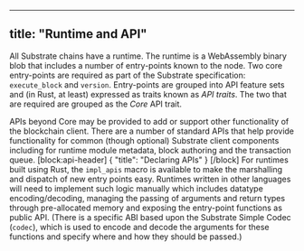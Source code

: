 <!--
Copyright 2019 Parity Technologies

Licensed under the Apache License, Version 2.0 (the "License");
you may not use this file except in compliance with the License.
You may obtain a copy of the License at

    http://www.apache.org/licenses/LICENSE-2.0

Unless required by applicable law or agreed to in writing, software
distributed under the License is distributed on an "AS IS" BASIS,
WITHOUT WARRANTIES OR CONDITIONS OF ANY KIND, either express or implied.
See the License for the specific language governing permissions and
limitations under the License.
-->

---
title: "Runtime and API"
---
All Substrate chains have a runtime. The runtime is a WebAssembly binary blob that includes a number of entry-points known to the node. Two core entry-points are required as part of the Substrate specification: `execute_block` and `version`. Entry-points are grouped into API feature sets and (in Rust, at least) expressed as traits known as *API traits*. The two that are required are grouped as the *Core* API trait.

APIs beyond Core may be provided to add or support other functionality of the blockchain client. There are a number of standard APIs that help provide functionality for common (though optional) Substrate client components including for runtime module metadata, block authoring and the transaction queue.
[block:api-header]
{
  "title": "Declaring APIs"
}
[/block]
For runtimes built using Rust, the `impl_apis` macro is available to make the marshalling and dispatch of new entry points easy. Runtimes written in other languages will need to implement such logic manually which includes datatype encoding/decoding, managing the passing of arguments and return types through pre-allocated memory and exposing the entry-point functions as public API. (There is a specific ABI based upon the Substrate Simple Codec (`codec`), which is used to encode and decode the arguments for these functions and specify where and how they should be passed.)